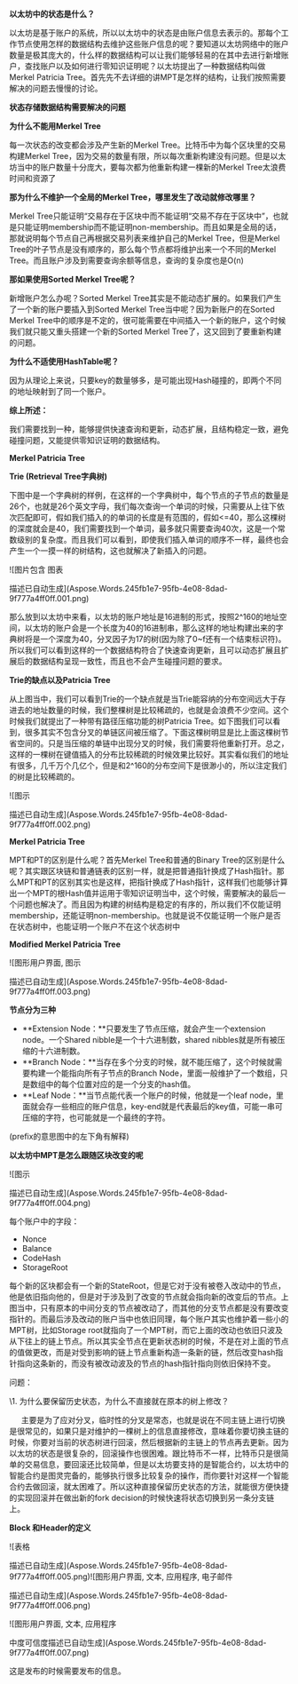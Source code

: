 ﻿
**以太坊中的状态是什么？**

以太坊是基于账户的系统，所以以太坊中的状态是由账户信息去表示的。那每个工作节点使用怎样的数据结构去维护这些账户信息的呢？要知道以太坊网络中的账户数量是极其庞大的，什么样的数据结构可以让我们能够轻易的在其中去进行新增账户，查找账户以及如何进行零知识证明呢？以太坊提出了一种数据结构叫做Merkel Patricia Tree。首先先不去详细的讲MPT是怎样的结构，让我们按照需要解决的问题去慢慢的讨论。

**状态存储数据结构需要解决的问题**

**为什么不能用Merkel Tree**

每一次状态的改变都会涉及产生新的Merkel Tree。比特币中为每个区块里的交易构建Merkel Tree，因为交易的数量有限，所以每次重新构建没有问题。但是以太坊当中的账户数量十分庞大，要每次都为他重新构建一棵新的Merkel Tree太浪费时间和资源了

**那为什么不维护一个全局的Merkel Tree，哪里发生了改动就修改哪里？**

Merkel Tree只能证明“交易存在于区块中而不能证明“交易不存在于区块中”，也就是只能证明membership而不能证明non-membership。而且如果是全局的话，那就说明每个节点自己再根据交易列表来维护自己的Merkel Tree，但是Merkel Tree的叶子节点是没有顺序的，那么每个节点都将维护出来一个不同的Merkel Tree。而且账户涉及到需要查询余额等信息，查询的复杂度也是O(n)

**那如果使用Sorted Merkel Tree呢？**

新增账户怎么办呢？Sorted Merkel Tree其实是不能动态扩展的。如果我们产生了一个新的账户要插入到Sorted Merkel Tree当中呢？因为新账户的在Sorted Merkel Tree中的顺序是不定的，很可能需要在中间插入一个新的账户，这个时候我们就只能又重头搭建一个新的Sorted Merkel Tree了，这又回到了要重新构建的问题。

**为什么不适使用HashTable呢？**

因为从理论上来说，只要key的数量够多，是可能出现Hash碰撞的，即两个不同的地址映射到了同一个账户。

**综上所述：**

我们需要找到一种，能够提供快速查询和更新，动态扩展，且结构稳定一致，避免碰撞问题，又能提供零知识证明的数据结构。

**Merkel Patricia Tree**

**Trie (Retrieval Tree字典树)**

下图中是一个字典树的样例，在这样的一个字典树中，每个节点的子节点的数量是26个，也就是26个英文字母，我们每次查询一个单词的时候，只需要从上往下依次匹配即可，假如我们插入的的单词的长度是有范围的，假如<=40，那么这棵树的深度就会是40，我们需要找到一个单词，最多就只需要查询40次，这是一个常数级别的复杂度。而且我们可以看到，即使我们插入单词的顺序不一样，最终也会产生一个一摸一样的树结构，这也就解决了新插入的问题。

![图片包含 图表

描述已自动生成](Aspose.Words.245fb1e7-95fb-4e08-8dad-9f777a4ff0ff.001.png)

那么放到以太坊中来看，以太坊的账户地址是16进制的形式，按照2^160的地址空间，以太坊的账户会是一个长度为40的16进制串，那么这样的地址构建出来的字典树将是一个深度为40，分叉因子为17的树(因为除了0~f还有一个结束标识符)。所以我们可以看到这样的一个数据结构符合了快速查询更新，且可以动态扩展且扩展后的数据结构呈现一致性，而且也不会产生碰撞问题的要求。

**Trie的缺点以及Patricia Tree**

从上图当中，我们可以看到Trie的一个缺点就是当Trie能容纳的分布空间远大于存进去的地址数量的时候，我们整棵树是比较稀疏的，也就是会浪费不少空间。这个时候我们就提出了一种带有路径压缩功能的树Patricia Tree。如下图我们可以看到，很多其实不包含分叉的单链区间被压缩了。下面这棵树明显是比上面这棵树节省空间的。只是当压缩的单链中出现分叉的时候，我们需要将他重新打开。总之，这样的一棵树在键值插入的分布比较稀疏的时候效果比较好。其实看似我们的地址有很多，几千万个几亿个，但是和2^160的分布空间下是很渺小的，所以注定我们的树是比较稀疏的。

![图示

描述已自动生成](Aspose.Words.245fb1e7-95fb-4e08-8dad-9f777a4ff0ff.002.png)

**Merkel Patricia Tree**

MPT和PT的区别是什么呢？首先Merkel Tree和普通的Binary Tree的区别是什么呢？其实跟区块链和普通链表的区别一样，就是把普通指针换成了Hash指针。那么MPT和PT的区别其实也是这样，把指针换成了Hash指针，这样我们也能够计算出一个MPT的根Hash值并运用于零知识证明当中，这个时候，需要解决的最后一个问题也解决了。而且因为构建的树结构是稳定的有序的，所以我们不仅能证明membership，还能证明non-membership。也就是说不仅能证明一个账户是否在状态树中，也能证明一个账户不在这个状态树中

**Modified Merkel Patricia Tree**

![图形用户界面, 图示

描述已自动生成](Aspose.Words.245fb1e7-95fb-4e08-8dad-9f777a4ff0ff.003.png)

**节点分为三种**

- **Extension Node：**只要发生了节点压缩，就会产生一个extension node。一个Shared nibble是一个十六进制数，shared nibbles就是所有被压缩的十六进制数。
- **Branch Node：**当存在多个分支的时候，就不能压缩了，这个时候就需要构建一个能指向所有子节点的Branch Node，里面一般维护了一个数组，只是数组中的每个位置对应的是一个分支的hash值。
- **Leaf Node：**当节点能代表一个账户的时候，他就是一个leaf node，里面就会存一些相应的账户信息，key-end就是代表最后的key值，可能一串可压缩的字符，也可能就是一个最终的字符。

(prefix的意思图中的左下角有解释)

**以太坊中MPT是怎么跟随区块改变的呢**

![图示

描述已自动生成](Aspose.Words.245fb1e7-95fb-4e08-8dad-9f777a4ff0ff.004.png)

每个账户中的字段：

- Nonce
- Balance
- CodeHash
- StorageRoot

每个新的区块都会有一个新的StateRoot，但是它对于没有被卷入改动中的节点，他是依旧指向他的，但是对于涉及到了改变的节点就会指向新的改变后的节点。上图当中，只有原本的中间分支的节点被改动了，而其他的分支节点都是没有要改变指针的。而最后涉及改动的账户当中也依旧同理，每个账户其实也维护着一些小的MPT树，比如Storage root就指向了一个MPT树，而它上面的改动也依旧只波及从下往上的链上节点。所以其实全节点在更新状态树的时候，不是在对上面的节点的值做更改，而是对受到影响的链上节点重新构造一条新的链，然后改变hash指针指向这条新的，而没有被改动波及的节点的hash指针指向则依旧保持不变。

问题：

\1. 为什么要保留历史状态，为什么不直接就在原本的树上修改？

`	`主要是为了应对分叉，临时性的分叉是常态，也就是说在不同主链上进行切换是很常见的，如果只是对维护的一棵树上的信息直接修改，意味着你要切换主链的时候，你要对当前的状态树进行回滚，然后根据新的主链上的节点再去更新。因为以太坊的状态是很复杂的，回滚操作也很困难。跟比特币不一样，比特币只是很简单的交易信息，要回滚还比较简单，但是以太坊要支持的是智能合约，以太坊中的智能合约是图灵完备的，能够执行很多比较复杂的操作，而你要针对这样一个智能合约去做回滚，就太困难了。所以这种直接保留历史状态的方法，就能很方便快捷的实现回滚并在做出新的fork decision的时候快速将状态切换到另一条分支链上。

**Block 和Header的定义**

![表格

描述已自动生成](Aspose.Words.245fb1e7-95fb-4e08-8dad-9f777a4ff0ff.005.png)![图形用户界面, 文本, 应用程序, 电子邮件

描述已自动生成](Aspose.Words.245fb1e7-95fb-4e08-8dad-9f777a4ff0ff.006.png)

![图形用户界面, 文本, 应用程序

中度可信度描述已自动生成](Aspose.Words.245fb1e7-95fb-4e08-8dad-9f777a4ff0ff.007.png)

这是发布的时候需要发布的信息。











